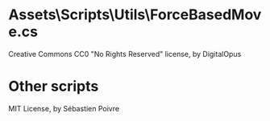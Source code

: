 # Assets\Scripts\Utils\ForceBasedMove.cs
Creative Commons CC0 "No Rights Reserved" license, by DigitalOpus

# Other scripts
MIT License, by Sébastien Poivre
